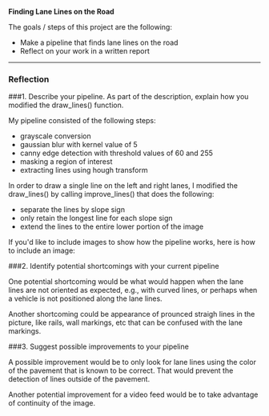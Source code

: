 **Finding Lane Lines on the Road**

The goals / steps of this project are the following:
* Make a pipeline that finds lane lines on the road
* Reflect on your work in a written report

---

### Reflection

###1. Describe your pipeline. As part of the description, explain how you modified the draw_lines() function.

My pipeline consisted of the following steps:
- grayscale conversion
- gaussian blur with kernel value of 5
- canny edge detection with threshold values of 60 and 255
- masking a region of interest
- extracting lines using hough transform

In order to draw a single line on the left and right lanes, I modified the draw_lines() by calling improve_lines() that does the following:
 
- separate the lines by slope sign
- only retain the longest line for each slope sign
- extend the lines to the entire lower portion of the image 

If you'd like to include images to show how the pipeline works, here is how to include an image: 

[img1]: ./test_images/out.solidWhiteCurve.jpg


###2. Identify potential shortcomings with your current pipeline


One potential shortcoming would be what would happen when the lane lines are not oriented as expected, e.g., with curved lines, or perhaps when a vehicle is not positioned along the lane lines.

Another shortcoming could be appearance of prounced straigh lines in the picture, like rails, wall markings, etc that can be confused with the lane markings.


###3. Suggest possible improvements to your pipeline

A possible improvement would be to only look for lane lines using the color of the pavement that is known to be correct. That would prevent the detection of lines outside of the pavement.

Another potential improvement for a video feed would be to take advantage of continuity of the image.